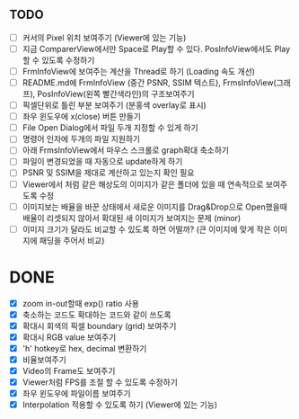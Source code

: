 ## TODO
- [ ] 커서의 Pixel 위치 보여주기 (Viewer에 있는 기능)
- [ ] 지금 ComparerView에서만 Space로 Play할 수 있다. PosInfoView에서도 Play할 수 있도록 수정하기
- [ ] FrmInfoView에 보여주는 계산을 Thread로 하기 (Loading 속도 개선)
- [ ] README.md에 FrmInfoView (중간 PSNR, SSIM 텍스트), FrmsInfoView(그래프), PosInfoView(왼쪽 빨간색라인)의 구조보여주기
- [ ] 픽셀단위로 틀린 부분 보여주기 (분홍색 overlay로 표시)
- [ ] 좌우 윈도우에 x(close) 버튼 만들기
- [ ] File Open Dialog에서 파일 두개 지정할 수 있게 하기
- [ ] 명령어 인자에 두개의 파일 지원하기
- [ ] 아래 FrmsInfoView에서 마우스 스크롤로 graph확대 축소하기
- [ ] 파일이 변경되었을 때 자동으로 update하게 하기
- [ ] PSNR 및 SSIM을 제대로 계산하고 있는지 확인 필요
- [ ] Viewer에서 처럼 같은 해상도의 이미지가 같은 폴더에 있을 때 연속적으로 보여주도록 수정
- [ ] 이미지보는 배율을 바꾼 상태에서 새로운 이미지를 Drag&Drop으로 Open했을때 배율이 리셋되지 않아서 확대된 새 이미지가 보여지는 문제 (minor)
- [ ] 이미지 크기가 달라도 비교할 수 있도록 하면 어떨까? (큰 이미지에 맞게 작은 이미지에 패딩을 주어서 비교)

# DONE
- [x] zoom in-out할때 exp() ratio 사용
- [x] 축소하는 코드도 확대하는 코드와 같이 쓰도록
- [x] 확대시 회색의 픽셀 boundary (grid) 보여주기
- [x] 확대시 RGB value 보여주기
- [x] 'h' hotkey로 hex, decimal 변환하기
- [x] 비율보여주기
- [x] Video의 Frame도 보여주기
- [x] Viewer처럼 FPS를 조절 할 수 있도록 수정하기
- [x] 좌우 윈도우에 파일이름 보여주기
- [x] Interpolation 적용할 수 있도록 하기 (Viewer에 있는 기능)
